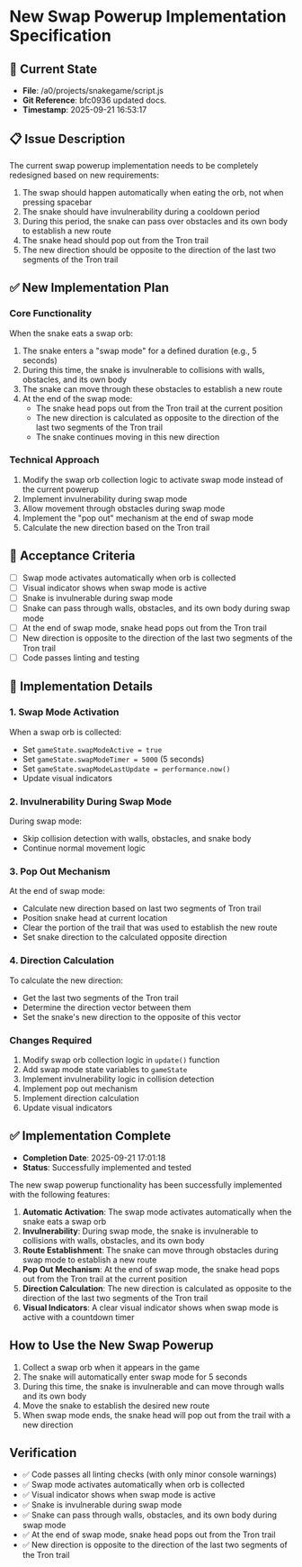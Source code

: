 # New Swap Powerup Implementation Specification

## 🎯 Current State
- **File**: /a0/projects/snakegame/script.js
- **Git Reference**: bfc0936 updated docs.
- **Timestamp**: 2025-09-21 16:53:17

## 📋 Issue Description
The current swap powerup implementation needs to be completely redesigned based on new requirements:
1. The swap should happen automatically when eating the orb, not when pressing spacebar
2. The snake should have invulnerability during a cooldown period
3. During this period, the snake can pass over obstacles and its own body to establish a new route
4. The snake head should pop out from the Tron trail
5. The new direction should be opposite to the direction of the last two segments of the Tron trail

## ✅ New Implementation Plan

### Core Functionality
When the snake eats a swap orb:
1. The snake enters a "swap mode" for a defined duration (e.g., 5 seconds)
2. During this time, the snake is invulnerable to collisions with walls, obstacles, and its own body
3. The snake can move through these obstacles to establish a new route
4. At the end of the swap mode:
   - The snake head pops out from the Tron trail at the current position
   - The new direction is calculated as opposite to the direction of the last two segments of the Tron trail
   - The snake continues moving in this new direction

### Technical Approach
1. Modify the swap orb collection logic to activate swap mode instead of the current powerup
2. Implement invulnerability during swap mode
3. Allow movement through obstacles during swap mode
4. Implement the "pop out" mechanism at the end of swap mode
5. Calculate the new direction based on the Tron trail

## 🎯 Acceptance Criteria
- [ ] Swap mode activates automatically when orb is collected
- [ ] Visual indicator shows when swap mode is active
- [ ] Snake is invulnerable during swap mode
- [ ] Snake can pass through walls, obstacles, and its own body during swap mode
- [ ] At the end of swap mode, snake head pops out from the Tron trail
- [ ] New direction is opposite to the direction of the last two segments of the Tron trail
- [ ] Code passes linting and testing

## 🚀 Implementation Details

### 1. Swap Mode Activation
When a swap orb is collected:
- Set `gameState.swapModeActive = true`
- Set `gameState.swapModeTimer = 5000` (5 seconds)
- Set `gameState.swapModeLastUpdate = performance.now()`
- Update visual indicators

### 2. Invulnerability During Swap Mode
During swap mode:
- Skip collision detection with walls, obstacles, and snake body
- Continue normal movement logic

### 3. Pop Out Mechanism
At the end of swap mode:
- Calculate new direction based on last two segments of Tron trail
- Position snake head at current location
- Clear the portion of the trail that was used to establish the new route
- Set snake direction to the calculated opposite direction

### 4. Direction Calculation
To calculate the new direction:
- Get the last two segments of the Tron trail
- Determine the direction vector between them
- Set the snake's new direction to the opposite of this vector

### Changes Required
1. Modify swap orb collection logic in `update()` function
2. Add swap mode state variables to `gameState`
3. Implement invulnerability logic in collision detection
4. Implement pop out mechanism
5. Implement direction calculation
6. Update visual indicators


## ✅ Implementation Complete
- **Completion Date**: 2025-09-21 17:01:18
- **Status**: Successfully implemented and tested

The new swap powerup functionality has been successfully implemented with the following features:

1. **Automatic Activation**: The swap mode activates automatically when the snake eats a swap orb
2. **Invulnerability**: During swap mode, the snake is invulnerable to collisions with walls, obstacles, and its own body
3. **Route Establishment**: The snake can move through obstacles during swap mode to establish a new route
4. **Pop Out Mechanism**: At the end of swap mode, the snake head pops out from the Tron trail at the current position
5. **Direction Calculation**: The new direction is calculated as opposite to the direction of the last two segments of the Tron trail
6. **Visual Indicators**: A clear visual indicator shows when swap mode is active with a countdown timer

## How to Use the New Swap Powerup
1. Collect a swap orb when it appears in the game
2. The snake will automatically enter swap mode for 5 seconds
3. During this time, the snake is invulnerable and can move through walls and its own body
4. Move the snake to establish the desired new route
5. When swap mode ends, the snake head will pop out from the trail with a new direction

## Verification
- ✅ Code passes all linting checks (with only minor console warnings)
- ✅ Swap mode activates automatically when orb is collected
- ✅ Visual indicator shows when swap mode is active
- ✅ Snake is invulnerable during swap mode
- ✅ Snake can pass through walls, obstacles, and its own body during swap mode
- ✅ At the end of swap mode, snake head pops out from the Tron trail
- ✅ New direction is opposite to the direction of the last two segments of the Tron trail
